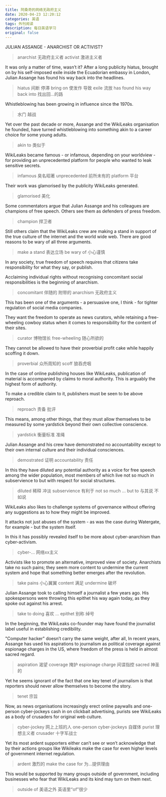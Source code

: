 ```yaml
---
title: 阿桑奇的网络无政府主义
date: 2020-04-23 12:20:12
categories: 英语
tags: 外刊阅读
description: 每日英语学习
original: false
---
```


<!--more-->

JULIAN ASSANGE - ANARCHIST OR ACTIVIST?

> anarchist 无政府主义者
> activist 激进主义者

It was only a matter of time, wasn’t it? After a long publicity hiatus, brought on by his self-imposed exile inside the Ecuadorian embassy in London, Julian Assange has found his way back into the headlines. 

> hiatus 间断 停滞
> bring on 使发作 导致
> exile 流放
> has found his way back into 找出回...的路

Whistleblowing has been growing in influence since the 1970s. 

> 水门 越战

Yet over the past decade or more, Assange and the WikiLeaks organisation he founded, have turned whistleblowing into something akin to a career choice for some young adults.

> akin to 类似于

WikiLeaks became famous - or infamous, depending on your worldview - for providing an unprecedented platform for people who wanted to leak sensitive secrets.

> infamous 臭名昭著
> unprecedented 前所未有的
> platform 平台

Their work was glamorised by the publicity WikiLeaks generated.

> glamorised 美化

Some commentators argue that Julian Assange and his colleagues are champions of free speech. Others see them as defenders of press freedom. 

> champion 捍卫者

Still others claim that the WikiLeaks crew are making a stand in support of the true culture of the internet and the world wide web. There are good reasons to be wary of all three arguments.

> make a stand 表达立场
> be wary of 小心谨慎

In any society, true freedom of speech requires that citizens take responsibility for what they say, or publish.

Acclaiming individual rights without recognising concomitant social responsibilities is the beginning of anarchism.

> concomitant 伴随的 附带的
> anarchism 无政府主义

This has been one of the arguments - a persuasive one, I think - for tighter regulation of social media companies.

They want the freedom to operate as news curators, while retaining a free-wheeling cowboy status when it comes to responsibility for the content of their sites. 

> curator 博物馆长 
> free-wheeling 随心所欲的

They cannot be allowed to have their proverbial profit cake while happily scoffing it down.

> proverbial 众所周知的
> scoff 狼吞虎咽

In the case of online publishing houses like WikiLeaks, publication of material is accompanied by claims to moral authority. This is arguably the highest form of authority.

To make a credible claim to it, publishers must be seen to be above reproach.

> reproach 责备 批评

This means, among other things, that they must allow themselves to be measured by some yardstick beyond their own collective conscience. 

> yardstick 衡量标准 准绳

Julian Assange and his crew have demonstrated no accountability except to their own internal culture and their individual consciences. 

> demostrated 证明
> accountability 责任

In this they have diluted any potential authority as a voice for free speech among the wider population, most members of which live not so much in subservience to but with respect for social structures.

> diluted 稀释 冲淡
> subservience 有利于
> not so much ... but to 与其说 不如说

WikiLeaks also likes to challenge systems of governance without offering any suggestions as to how they might be improved.

It attacks not just abuses of the system - as was the case during Watergate, for example - but the system itself. 

In this it has possibly revealed itself to be more about cyber-anarchism than cyber-activism. 

> cyber-... 网络xx主义

Activists like to promote an alternative, improved view of society. Anarchists take no such pains; they seem more content to undermine the current system and hope that something better emerges after the revolution.

> take pains 小心翼翼
> content 满足
> undermine 破坏

Julian Assange took to calling himself a journalist a few years ago. His spokespersons were throwing this epithet his way again today, as they spoke out against his arrest.

> take to doing 喜欢 ...
> epithet 别称 绰号 

In the beginning, the WikiLeaks co-founder may have found the journalist label useful in establishing credibility.

"Computer hacker" doesn’t carry the same weight, after all, In recent years, Assange has used his aspirations to journalism as political coverage against espionage charges in the US, where freedom of the press is held in almost sacred regard. 

> aspiration 渴望
> coverage 掩护
> espionage charge 间谍指控
> sacred 神圣的

Yet he seems ignorant of the fact that one key tenet of journalism is that reporters should never allow themselves to become the story.

> tenet 宗旨

Now, as news organisations increasingly erect online paywalls and one-person cyber-jockeys cash in on clickbait advertising, purists see WikiLeaks as a body of crusaders for original web culture.

> cyber-jockey 网上上班的人
> one-person cyber-jockeys 自媒体
> purist 理想主义者
> crusader 十字军战士

Yet its most ardent supporters either can’t see or won’t acknowledge that by their actions groups like Wikileaks make the case for even higher levels of government internet regulation. 

> ardent 激烈的
> make the case for 为...提供理由

This would be supported by many groups outside of government, including businesses who fear that WikiLeaks and its kind may turn on them next.

> outside of 美语之外 英语里“of”很少 